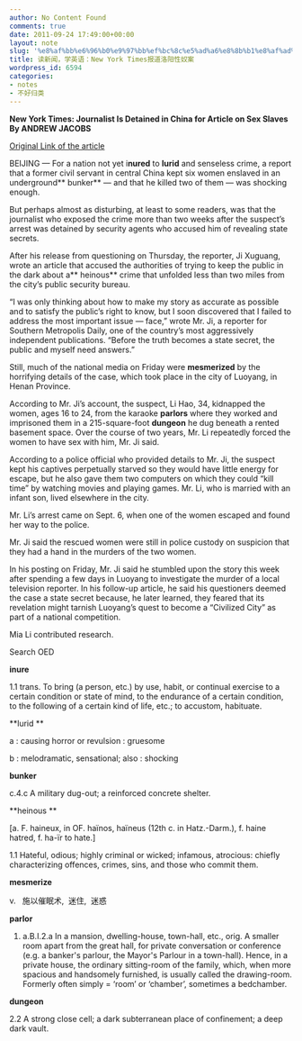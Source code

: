 ```yaml
---
author: No Content Found
comments: true
date: 2011-09-24 17:49:00+00:00
layout: note
slug: '%e8%af%bb%e6%96%b0%e9%97%bb%ef%bc%8c%e5%ad%a6%e8%8b%b1%e8%af%ad%ef%bc%9anew-york-times%e6%8a%a5%e9%81%93%e6%b4%9b%e9%98%b3%e6%80%a7%e5%a5%b4%e6%a1%88'
title: 读新闻，学英语：New York Times报道洛阳性奴案
wordpress_id: 6594
categories:
- notes
- 不好归类
---
```


**New York Times: Journalist Is Detained in China for Article on Sex Slaves
By ANDREW JACOBS**





[Original Link of the article](http://www.nytimes.com/2011/09/24/world/asia/china-detains-journalist-for-article-on-sex-slaves.html?_r=1&ref=andrewjacobs)





BEIJING — For a nation not yet i**nured** to **lurid** and senseless crime, a report that a former civil servant in central China kept six women enslaved in an underground** bunker** — and that he killed two of them — was shocking enough.





But perhaps almost as disturbing, at least to some readers, was that the journalist who exposed the crime more than two weeks after the suspect’s arrest was detained by security agents who accused him of revealing state secrets.





After his release from questioning on Thursday, the reporter, Ji Xuguang, wrote an article that accused the authorities of trying to keep the public in the dark about a** heinous** crime that unfolded less than two miles from the city’s public security bureau.





“I was only thinking about how to make my story as accurate as possible and to satisfy the public’s right to know, but I soon discovered that I failed to address the most important issue — face,” wrote Mr. Ji, a reporter for Southern Metropolis Daily, one of the country’s most aggressively independent publications. “Before the truth becomes a state secret, the public and myself need answers.”





Still, much of the national media on Friday were **mesmerized** by the horrifying details of the case, which took place in the city of Luoyang, in Henan Province.





According to Mr. Ji’s account, the suspect, Li Hao, 34, kidnapped the women, ages 16 to 24, from the karaoke **parlors** where they worked and imprisoned them in a 215-square-foot **dungeon** he dug beneath a rented basement space. Over the course of two years, Mr. Li repeatedly forced the women to have sex with him, Mr. Ji said.





According to a police official who provided details to Mr. Ji, the suspect kept his captives perpetually starved so they would have little energy for escape, but he also gave them two computers on which they could “kill time” by watching movies and playing games. Mr. Li, who is married with an infant son, lived elsewhere in the city.





Mr. Li’s arrest came on Sept. 6, when one of the women escaped and found her way to the police.





Mr. Ji said the rescued women were still in police custody on suspicion that they had a hand in the murders of the two women.





In his posting on Friday, Mr. Ji said he stumbled upon the story this week after spending a few days in Luoyang to investigate the murder of a local television reporter. In his follow-up article, he said his questioners deemed the case a state secret because, he later learned, they feared that its revelation might tarnish Luoyang’s quest to become a “Civilized City” as part of a national competition.





Mia Li contributed research.





Search OED





**inure**





1.1 trans. To bring (a person, etc.) by use, habit, or continual exercise to a certain condition or state of mind, to the endurance of a certain condition, to the following of a certain kind of life, etc.; to accustom, habituate.





**lurid **





a : causing horror or revulsion : gruesome





b : melodramatic, sensational; also : shocking 





**bunker**





c.4.c A military dug-out; a reinforced concrete shelter.





**heinous **





[a. F. haineux, in OF. haïnos, haïneus (12th c. in Hatz.-Darm.), f. haine hatred, f. ha-ïr to hate.]





1.1 Hateful, odious; highly criminal or wicked; infamous, atrocious: chiefly characterizing offences, crimes, sins, and those who commit them.





**mesmerize**





v.   施以催眠术,  迷住,  迷惑





**parlor**





  1. a.B.I.2.a In a mansion, dwelling-house, town-hall, etc., orig. A smaller room apart from the great hall, for private conversation or conference (e.g. a banker's parlour, the Mayor's Parlour in a town-hall). Hence, in a private house, the ordinary sitting-room of the family, which, when more spacious and handsomely furnished, is usually called the drawing-room. Formerly often simply = ‘room’ or ‘chamber’, sometimes a bedchamber. 



**dungeon**





2.2 A strong close cell; a dark subterranean place of confinement; a deep dark vault.
